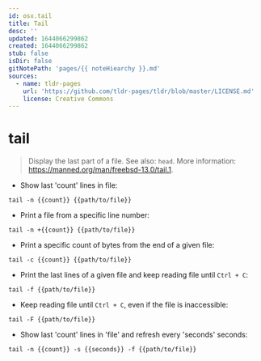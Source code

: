 ```yaml
---
id: osx.tail
title: Tail
desc: ''
updated: 1644066299862
created: 1644066299862
stub: false
isDir: false
gitNotePath: 'pages/{{ noteHiearchy }}.md'
sources:
  - name: tldr-pages
    url: 'https://github.com/tldr-pages/tldr/blob/master/LICENSE.md'
    license: Creative Commons
---
```

# tail

> Display the last part of a file.
> See also: `head`.
> More information: <https://manned.org/man/freebsd-13.0/tail.1>.

- Show last 'count' lines in file:

`tail -n {{count}} {{path/to/file}}`

- Print a file from a specific line number:

`tail -n +{{count}} {{path/to/file}}`

- Print a specific count of bytes from the end of a given file:

`tail -c {{count}} {{path/to/file}}`

- Print the last lines of a given file and keep reading file until `Ctrl + C`:

`tail -f {{path/to/file}}`

- Keep reading file until `Ctrl + C`, even if the file is inaccessible:

`tail -F {{path/to/file}}`

- Show last 'count' lines in 'file' and refresh every 'seconds' seconds:

`tail -n {{count}} -s {{seconds}} -f {{path/to/file}}`


